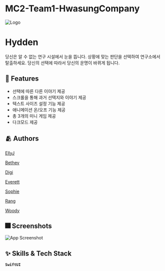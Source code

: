 # MC2-Team1-HwasungCompany

![Logo](https://dummyimage.com/1000x300/000/fff.png)


# Hydden

당신은 알 수 없는 연구 시설에서 눈을 뜹니다.
상황에 맞는 판단을 선택하여 연구소에서 탈출하세요.
당신의 선택에 따라서 당신의 운명이 바뀌게 됩니다.


## :pushpin: Features
- 선택에 따른 다른 이야기 제공
- 스크롤을 통해 과거 선택지와 이야기 제공
- 텍스트 사이즈 설정 기능 제공
- 애니메이션 온/오프 기능 제공
- 총 3개의 미니 게임 제공
- 다크모드 제공


## :people_hugging: Authors

[EllyJ](https://github.com/jeong-hyeonHwang)

[Bethev](https://github.com/LEJMO)

[Digi](https://github.com/pagh2322)

[Everett](https://github.com/Shin-jun)

[Sophie](https://github.com/eeunho)

[Rang](https://github.com/bee712)

[Woody](https://github.com/insub4067)


## :fireworks: Screenshots

![App Screenshot](https://dummyimage.com/250x500/000/fff.png)


## :sparkles: Skills & Tech Stack
**`SwiftUI`**
